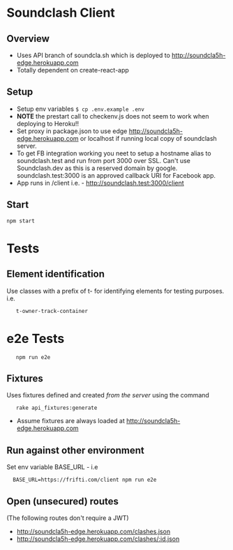 # Soundclash Client

## Overview
 - Uses API branch of soundcla.sh which is deployed to http://soundcla5h-edge.herokuapp.com
 - Totally dependent on create-react-app

## Setup
 - Setup env variables `$ cp .env.example .env`
 - **NOTE** the prestart call to checkenv.js does not seem to work when deploying to Heroku!!
 - Set proxy in package.json to use edge http://soundcla5h-edge.herokuapp.com or localhost if 
 running local copy of soundclash server.
 - To get FB integration working you neet to setup a hostname alias to soundclash.test and run from port 3000 over SSL. Can't use Soundclash.dev as this is a reserved domain by google. soundclash.test:3000 is an approved callback URI for Facebook app.
 - App runs in /client i.e. - http://soundclash.test:3000/client

## Start

    npm start

# Tests
## Element identification
Use classes with a prefix of t- for identifying elements for testing purposes. i.e. 

       t-owner-track-container
# e2e Tests

       npm run e2e

## Fixtures
Uses fixtures defined and created *from the server* using the command

       rake api_fixtures:generate

- Assume fixtures are always loaded at http://soundcla5h-edge.herokuapp.com

## Run against other environment
Set env variable BASE_URL - i.e

      BASE_URL=https://frifti.com/client npm run e2e

## Open (unsecured) routes
(The following routes don't require a JWT)
 - http://soundcla5h-edge.herokuapp.com/clashes.json
 - http://soundcla5h-edge.herokuapp.com/clashes/:id.json

